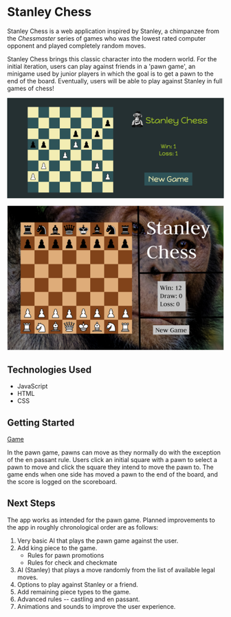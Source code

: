 # Stanley Chess

Stanley Chess is a web application inspired by Stanley, a chimpanzee from the *Chessmaster* series of games who was the lowest rated computer opponent and played completely random moves.

Stanley Chess brings this classic character into the modern world. For the initial iteration, users can play against friends in a 'pawn game', an minigame used by junior players in which the goal is to get a pawn to the end of the board. Eventually, users will be able to play against Stanley in full games of chess!

![Screenshot](assets/Stanley-Chess-Screenshot.png)

![Wireframe](assets/Stanley-Chess-Wireframe.png)

## Technologies Used
* JavaScript
* HTML
* CSS

## Getting Started

[Game](https://acashmoney.github.io/stanley-chess/)

In the pawn game, pawns can move as they normally do with the exception of the en passant rule. Users click an initial square with a pawn to select a pawn to move and click the square they intend to move the pawn to. The game ends when one side has moved a pawn to the end of the board, and the score is logged on the scoreboard.

## Next Steps

The app works as intended for the pawn game. Planned improvements to the app in roughly chronological order are as follows:
1. Very basic AI that plays the pawn game against the user.
2. Add king piece to the game.
    * Rules for pawn promotions
    * Rules for check and checkmate
3. AI (Stanley) that plays a move randomly from the list of available legal moves.
4. Options to play against Stanley or a friend.
5. Add remaining piece types to the game.
6. Advanced rules -- castling and en passant.
7. Animations and sounds to improve the user experience.
